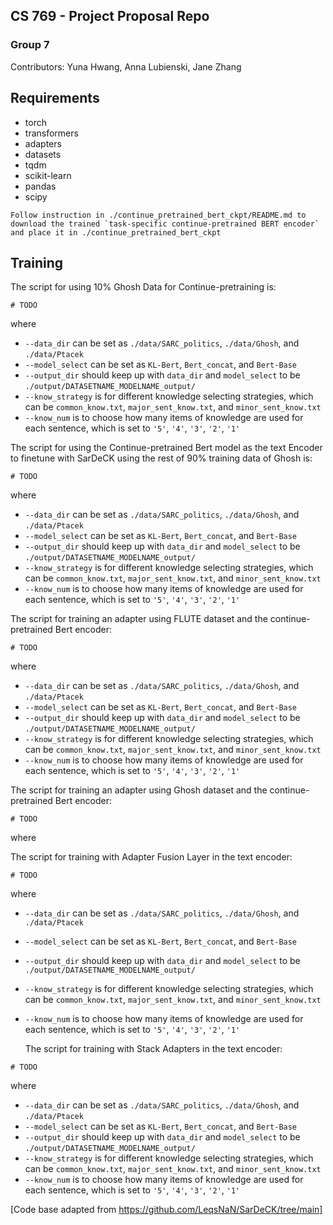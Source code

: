 ## CS 769 -  Project Proposal Repo
### Group 7

Contributors: Yuna Hwang, Anna Lubienski, Jane Zhang




## Requirements
* torch
* transformers
* adapters
* datasets
* tqdm
* scikit-learn
* pandas
* scipy

```
Follow instruction in ./continue_pretrained_bert_ckpt/README.md to download the trained `task-specific continue-pretrained BERT encoder` and place it in ./continue_pretrained_bert_ckpt
```

## Training
The script for using 10% Ghosh Data for Continue-pretraining is:
```
# TODO
```
where 
* `--data_dir` can be set as `./data/SARC_politics`, `./data/Ghosh`, and `./data/Ptacek`  
* `--model_select` can be set as `KL-Bert`, `Bert_concat`, and `Bert-Base`  
* `--output_dir` should keep up with `data_dir` and `model_select` to be `./output/DATASETNAME_MODELNAME_output/`
* `--know_strategy` is for different knowledge selecting strategies, which can be `common_know.txt`, `major_sent_know.txt`, and `minor_sent_know.txt`
* `--know_num` is to choose how many items of knowledge are used for each sentence, which is set to `'5'`, `'4'`, `'3'`, `'2'`, `'1'`


The script for using the Continue-pretrained Bert model as the text Encoder to
finetune with SarDeCK using the rest of 90% training data of Ghosh is:
```
# TODO
```
where 
* `--data_dir` can be set as `./data/SARC_politics`, `./data/Ghosh`, and `./data/Ptacek`  
* `--model_select` can be set as `KL-Bert`, `Bert_concat`, and `Bert-Base`  
* `--output_dir` should keep up with `data_dir` and `model_select` to be `./output/DATASETNAME_MODELNAME_output/`
* `--know_strategy` is for different knowledge selecting strategies, which can be `common_know.txt`, `major_sent_know.txt`, and `minor_sent_know.txt`
* `--know_num` is to choose how many items of knowledge are used for each sentence, which is set to `'5'`, `'4'`, `'3'`, `'2'`, `'1'`

The script for training an adapter using FLUTE dataset and the continue-pretrained Bert encoder:
```
# TODO
```
where 
* `--data_dir` can be set as `./data/SARC_politics`, `./data/Ghosh`, and `./data/Ptacek`  
* `--model_select` can be set as `KL-Bert`, `Bert_concat`, and `Bert-Base`  
* `--output_dir` should keep up with `data_dir` and `model_select` to be `./output/DATASETNAME_MODELNAME_output/`
* `--know_strategy` is for different knowledge selecting strategies, which can be `common_know.txt`, `major_sent_know.txt`, and `minor_sent_know.txt`
* `--know_num` is to choose how many items of knowledge are used for each sentence, which is set to `'5'`, `'4'`, `'3'`, `'2'`, `'1'`

The script for training an adapter using Ghosh dataset and the continue-pretrained Bert encoder:
```
# TODO
```
where 


The script for training with Adapter Fusion Layer in the text encoder:
```
# TODO
```
where 
* `--data_dir` can be set as `./data/SARC_politics`, `./data/Ghosh`, and `./data/Ptacek`  
* `--model_select` can be set as `KL-Bert`, `Bert_concat`, and `Bert-Base`  
* `--output_dir` should keep up with `data_dir` and `model_select` to be `./output/DATASETNAME_MODELNAME_output/`
* `--know_strategy` is for different knowledge selecting strategies, which can be `common_know.txt`, `major_sent_know.txt`, and `minor_sent_know.txt`
* `--know_num` is to choose how many items of knowledge are used for each sentence, which is set to `'5'`, `'4'`, `'3'`, `'2'`, `'1'`

  The script for training with Stack Adapters in the text encoder:
```
# TODO
```
where 
* `--data_dir` can be set as `./data/SARC_politics`, `./data/Ghosh`, and `./data/Ptacek`  
* `--model_select` can be set as `KL-Bert`, `Bert_concat`, and `Bert-Base`  
* `--output_dir` should keep up with `data_dir` and `model_select` to be `./output/DATASETNAME_MODELNAME_output/`
* `--know_strategy` is for different knowledge selecting strategies, which can be `common_know.txt`, `major_sent_know.txt`, and `minor_sent_know.txt`
* `--know_num` is to choose how many items of knowledge are used for each sentence, which is set to `'5'`, `'4'`, `'3'`, `'2'`, `'1'`


[Code base adapted from https://github.com/LeqsNaN/SarDeCK/tree/main]
